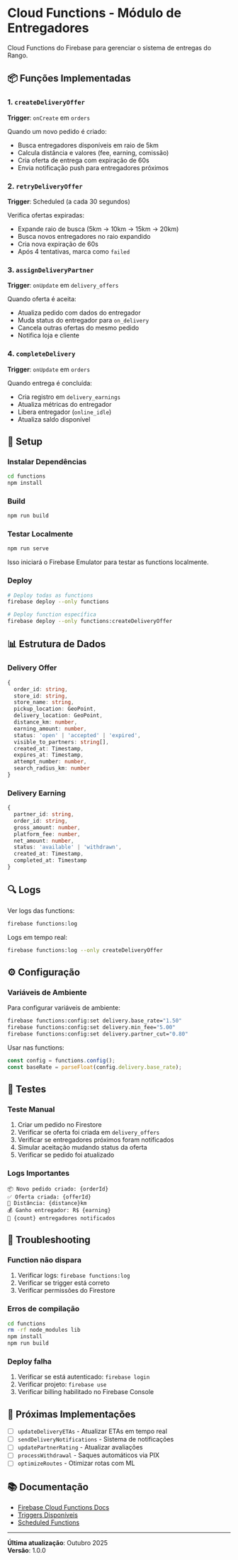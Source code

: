 # Cloud Functions - Módulo de Entregadores

Cloud Functions do Firebase para gerenciar o sistema de entregas do Rango.

## 📦 Funções Implementadas

### 1. `createDeliveryOffer`
**Trigger**: `onCreate` em `orders`

Quando um novo pedido é criado:
- Busca entregadores disponíveis em raio de 5km
- Calcula distância e valores (fee, earning, comissão)
- Cria oferta de entrega com expiração de 60s
- Envia notificação push para entregadores próximos

### 2. `retryDeliveryOffer`
**Trigger**: Scheduled (a cada 30 segundos)

Verifica ofertas expiradas:
- Expande raio de busca (5km → 10km → 15km → 20km)
- Busca novos entregadores no raio expandido
- Cria nova expiração de 60s
- Após 4 tentativas, marca como `failed`

### 3. `assignDeliveryPartner`
**Trigger**: `onUpdate` em `delivery_offers`

Quando oferta é aceita:
- Atualiza pedido com dados do entregador
- Muda status do entregador para `on_delivery`
- Cancela outras ofertas do mesmo pedido
- Notifica loja e cliente

### 4. `completeDelivery`
**Trigger**: `onUpdate` em `orders`

Quando entrega é concluída:
- Cria registro em `delivery_earnings`
- Atualiza métricas do entregador
- Libera entregador (`online_idle`)
- Atualiza saldo disponível

## 🚀 Setup

### Instalar Dependências

```bash
cd functions
npm install
```

### Build

```bash
npm run build
```

### Testar Localmente

```bash
npm run serve
```

Isso iniciará o Firebase Emulator para testar as functions localmente.

### Deploy

```bash
# Deploy todas as functions
firebase deploy --only functions

# Deploy function específica
firebase deploy --only functions:createDeliveryOffer
```

## 📊 Estrutura de Dados

### Delivery Offer
```typescript
{
  order_id: string,
  store_id: string,
  store_name: string,
  pickup_location: GeoPoint,
  delivery_location: GeoPoint,
  distance_km: number,
  earning_amount: number,
  status: 'open' | 'accepted' | 'expired',
  visible_to_partners: string[],
  created_at: Timestamp,
  expires_at: Timestamp,
  attempt_number: number,
  search_radius_km: number
}
```

### Delivery Earning
```typescript
{
  partner_id: string,
  order_id: string,
  gross_amount: number,
  platform_fee: number,
  net_amount: number,
  status: 'available' | 'withdrawn',
  created_at: Timestamp,
  completed_at: Timestamp
}
```

## 🔍 Logs

Ver logs das functions:

```bash
firebase functions:log
```

Logs em tempo real:

```bash
firebase functions:log --only createDeliveryOffer
```

## ⚙️ Configuração

### Variáveis de Ambiente

Para configurar variáveis de ambiente:

```bash
firebase functions:config:set delivery.base_rate="1.50"
firebase functions:config:set delivery.min_fee="5.00"
firebase functions:config:set delivery.partner_cut="0.80"
```

Usar nas functions:

```typescript
const config = functions.config();
const baseRate = parseFloat(config.delivery.base_rate);
```

## 🧪 Testes

### Teste Manual

1. Criar um pedido no Firestore
2. Verificar se oferta foi criada em `delivery_offers`
3. Verificar se entregadores próximos foram notificados
4. Simular aceitação mudando status da oferta
5. Verificar se pedido foi atualizado

### Logs Importantes

```
📦 Novo pedido criado: {orderId}
✅ Oferta criada: {offerId}
📍 Distância: {distance}km
💰 Ganho entregador: R$ {earning}
👥 {count} entregadores notificados
```

## 🚨 Troubleshooting

### Function não dispara

1. Verificar logs: `firebase functions:log`
2. Verificar se trigger está correto
3. Verificar permissões do Firestore

### Erros de compilação

```bash
cd functions
rm -rf node_modules lib
npm install
npm run build
```

### Deploy falha

1. Verificar se está autenticado: `firebase login`
2. Verificar projeto: `firebase use`
3. Verificar billing habilitado no Firebase Console

## 📝 Próximas Implementações

- [ ] `updateDeliveryETAs` - Atualizar ETAs em tempo real
- [ ] `sendDeliveryNotifications` - Sistema de notificações
- [ ] `updatePartnerRating` - Atualizar avaliações
- [ ] `processWithdrawal` - Saques automáticos via PIX
- [ ] `optimizeRoutes` - Otimizar rotas com ML

## 📚 Documentação

- [Firebase Cloud Functions Docs](https://firebase.google.com/docs/functions)
- [Triggers Disponíveis](https://firebase.google.com/docs/functions/firestore-events)
- [Scheduled Functions](https://firebase.google.com/docs/functions/schedule-functions)

---

**Última atualização**: Outubro 2025  
**Versão**: 1.0.0

